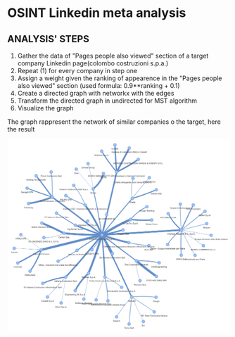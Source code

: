 # OSINT Linkedin meta analysis

## ANALYSIS' STEPS
1) Gather the data of "Pages people also viewed" section of a target company Linkedin page(colombo costruzioni s.p.a.)
2) Repeat (1) for every company in step one
3) Assign a weight given the ranking of appearence in the "Pages people also viewed" section (used formula: 0.9**ranking + 0.1)
4) Create a directed graph with networkx with the edges
5) Transform the directed graph in undirected for MST algorithm
6) Visualize the graph

The graph rappresent the network of similar companies o the target, here the result

![MST_target](MST_simili_online.png)
